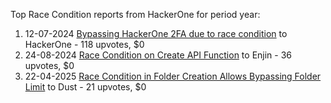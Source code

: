 Top Race Condition reports from HackerOne for period year:

1. 12-07-2024 [Bypassing HackerOne 2FA due to race condition](https://hackerone.com/reports/2598548) to HackerOne - 118 upvotes, $0
2. 24-08-2024 [Race Condition on Create API Function](https://hackerone.com/reports/2682392) to Enjin - 36 upvotes, $0
3. 22-04-2025 [Race Condition in Folder Creation Allows Bypassing Folder Limit](https://hackerone.com/reports/3104355) to Dust - 21 upvotes, $0
